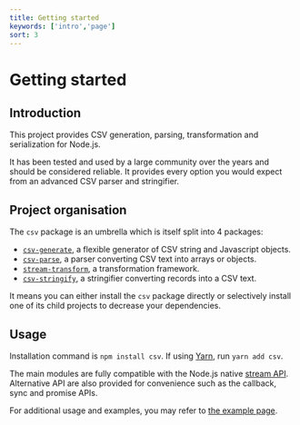 ```yaml
---
title: Getting started
keywords: ['intro','page']
sort: 3
---
```


# Getting started

## Introduction

This project provides CSV generation, parsing, transformation and serialization
for Node.js.

It has been tested and used by a large community over the years and should be
considered reliable. It provides every option you would expect from an advanced
CSV parser and stringifier.

## Project organisation

The `csv` package is an umbrella which is itself split into 4 packages:

*   [`csv-generate`](https://github.com/adaltas/node-csv-generate),
    a flexible generator of CSV string and Javascript objects.
*   [`csv-parse`](https://github.com/adaltas/node-csv-parse),
    a parser converting CSV text into arrays or objects.
*   [`stream-transform`](https://github.com/adaltas/node-stream-transform),
    a transformation framework.
*   [`csv-stringify`](https://github.com/adaltas/node-csv-stringify),
    a stringifier converting records into a CSV text.

It means you can either install the `csv` package directly or selectively install one of its child projects to decrease your dependencies.

## Usage

Installation command is `npm install csv`. If using [Yarn](https://yarnpkg.com/en/), run `yarn add csv`.

The main modules are fully compatible with the Node.js native [stream API](https://nodejs.org/api/stream.html). Alternative API are also provided for convenience such as the callback, sync and promise APIs.

For additional usage and examples, you may refer to
[the example page](/project/examples/).
